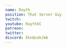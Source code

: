 ```yaml
---
name: Rayth
position: That Server Guy
twitch:
youtube: RaythXC
patreon:
twitter:
discord: EknQxakJmb
---
```

